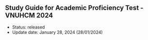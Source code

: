 ## Study Guide for Academic Proficiency Test - VNUHCM 2024
- Status: released
- Update date: January 28, 2024 (28/01/2024)
